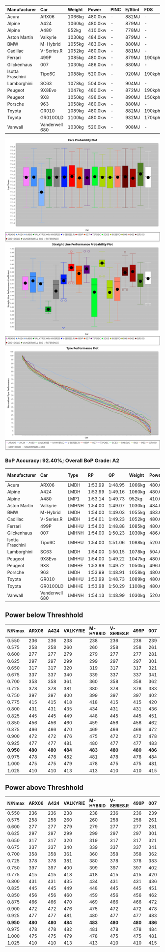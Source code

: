 | Manufacturer     | Car            | Weight | Power   | PINC    | E/Stint | FDS     |
|:-|:-|:-|:-|:-|:-|:-|
| Acura            | ARX06          | 1066kg | 480.0kw |    -    | 882MJ   |    -    |
| Alpine           | A424           | 1060kg | 480.0kw |    -    | 879MJ   |    -    |
| Alpine           | A480           | 952kg  | 410.0kw |    -    | 778MJ   |    -    |
| Aston Martin     | Valkyrie       | 1030kg | 484.0kw |    -    | 879MJ   |    -    |
| BMW              | M-Hybrid       | 1055kg | 483.0kw |    -    | 880MJ   |    -    |
| Cadillac         | V-Series.R     | 1052kg | 480.0kw |    -    | 881MJ   |    -    |
| Ferrari          | 499P           | 1085kg | 480.0kw |    -    | 879MJ   | 190kph  |
| Glickenhaus      | 007            | 1030kg | 486.0kw |    -    | 880MJ   |    -    |
| Isotta Fraschini | Tipo6C         | 1088kg | 520.0kw |    -    | 920MJ   | 190kph  |
| Lamborghini      | SC63           | 1078kg | 504.0kw |    -    | 904MJ   |    -    |
| Peugeot          | 9X8Evo         | 1047kg | 480.0kw |    -    | 872MJ   | 190kph  |
| Peugeot          | 9X8            | 1050kg | 496.0kw |    -    | 890MJ   | 150kph  |
| Porsche          | 963            | 1058kg | 480.0kw |    -    | 880MJ   |    -    |
| Toyota           | GR010          | 1089kg | 480.0kw |    -    | 882MJ   | 190kph  |
| Toyota           | GR010OLD       | 1100kg | 480.0kw |    -    | 932MJ   | 170kph  |
| Vanwall          | Vanderwell 680 | 1030kg | 520.0kw |    -    | 908MJ   |    -    |

![PACECHART](./IMG/AUTO.png)
![STRAIGHTLINEPERFORMANCECHART](./IMG/AUTO_sp.png)
![TYREPERFORMANCECHART](./IMG/AUTO_tw.png)

### BoP Accuracy: 92.40%; Overall BoP Grade: A2
| Manufacturer     | Car            | Type  | RP      | QP      | Weight | Power¹  | Threshhold | PINC    | Power²   | E/Stint | AVG Vmax  | FDS     | RDLC | L/Stint | BOP-Grade | Model Accuracy | Model Points | Match%  | SimDiff |
|:-|:-|:-|:-|:-|:-|:-|:-|:-|:-|:-|:-|:-|:-|:-|:-|:-|:-|:-|:-|
| Acura            | ARX06          | LMDH  | 1:53.99 | 1:48.95 | 1066kg | 480.0kw | 0.0kph     |    -    | 480.00kw |  882MJ  | 273.32kph |    -    | 1.01 | 29      | +A2       | 100.00%        | 996          | 91.89%  | -0.43   |
| Alpine           | A424           | LMDH  | 1:53.99 | 1:49.16 | 1060kg | 480.0kw | 0.0kph     |    -    | 480.00kw |  879MJ  | 274.46kph |    -    | 1.01 | 29      | ~A1       | 99.58%         | 1429         | 98.83%  | #       |
| Alpine           | A480           | LMP1  | 1:53.14 | 1:49.73 |  952kg | 410.0kw | 0.0kph     |    -    | 410.00kw |  778MJ  | 272.52kph |    -    | 0.98 | 27      | -D1       | 94.94%         | 1689         | 65.48%  | +0.55   |
| Aston Martin     | Valkyrie       | LMHNH | 1:54.00 | 1:49.07 | 1030kg | 484.0kw | 0.0kph     |    -    | 484.00kw |  879MJ  | 265.10kph |    -    | 1.06 | 29      | +C2       | 100.00%        | 247          | 73.96%  | #       |
| BMW              | M-Hybrid       | LMDH  | 1:54.00 | 1:49.03 | 1055kg | 483.0kw | 0.0kph     |    -    | 483.00kw |  880MJ  | 271.07kph |    -    | 1.02 | 29      | ~A1       | 99.97%         | 2912         | 100.00% | #       |
| Cadillac         | V-Series.R     | LMDH  | 1:54.01 | 1:49.23 | 1052kg | 480.0kw | 0.0kph     |    -    | 480.00kw |  881MJ  | 273.72kph |    -    | 1.02 | 29      | +A2       | 99.49%         | 5225         | 93.65%  | +1.28   |
| Ferrari          | 499P           | LMHHU | 1:54.00 | 1:48.88 | 1085kg | 480.0kw | 0.0kph     |    -    | 480.00kw |  879MJ  | 277.30kph | 190kph  | 1.02 | 29      | ~A1       | 100.00%        | 5378         | 100.00% | +1.19   |
| Glickenhaus      | 007            | LMHNH | 1:54.00 | 1:50.23 | 1030kg | 486.0kw | 0.0kph     |    -    | 486.00kw |  880MJ  | 279.33kph |    -    | 0.96 | 29      | ~A1       | 93.90%         | 2170         | 96.35%  | +0.07   |
| Isotta Fraschini | Tipo6C         | LMHHU | 1:54.00 | 1:51.06 | 1088kg | 520.0kw | 0.0kph     |    -    | 520.00kw |  920MJ  | 278.84kph | 190kph  | 1.02 | 29      | +B2       | 100.00%        | 132          | 80.19%  | #       |
| Lamborghini      | SC63           | LMDH  | 1:54.00 | 1:50.15 | 1078kg | 504.0kw | 0.0kph     |    -    | 504.00kw |  904MJ  | 271.67kph |    -    | 1.02 | 29      | ~A1       | 100.00%        | 784          | 99.18%  | -0.36   |
| Peugeot          | 9X8Evo         | LMHHU | 1:54.00 | 1:49.22 | 1047kg | 480.0kw | 0.0kph     |    -    | 480.00kw |  872MJ  | 281.25kph | 190kph  | 1.01 | 29      | ~A1       | 100.00%        | 1459         | 97.22%  | #       |
| Peugeot          | 9X8            | LMHHE | 1:53.99 | 1:49.72 | 1050kg | 496.0kw | 0.0kph     |    -    | 496.00kw |  890MJ  | 272.08kph | 150kph  | 1.03 | 29      | ~A1       | 99.18%         | 4817         | 96.75%  | +0.20   |
| Porsche          | 963            | LMDH  | 1:53.99 | 1:48.91 | 1058kg | 480.0kw | 0.0kph     |    -    | 480.00kw |  880MJ  | 271.29kph |    -    | 1.02 | 29      | ~A1       | 99.92%         | 14207        | 100.00% | +0.79   |
| Toyota           | GR010          | LMHHU | 1:53.99 | 1:48.73 | 1089kg | 480.0kw | 0.0kph     |    -    | 480.00kw |  882MJ  | 275.46kph | 190kph  | 1.00 | 29      | ~A1       | 99.86%         | 4280         | 100.00% | +0.74   |
| Toyota           | GR010OLD       | LMHHE | 1:53.98 | 1:50.29 | 1100kg | 480.0kw | 0.0kph     |    -    | 480.00kw |  932MJ  | 276.13kph | 170kph  | 0.99 | 29      | +B2       | 99.46%         | 925          | 84.90%  | #       |
| Vanwall          | Vanderwell 680 | LMHNH | 1:54.13 | 1:48.99 | 1030kg | 520.0kw | 0.0kph     |    -    | 520.00kw |  908MJ  | 279.76kph |    -    | 1.02 | 29      | ~A1       | 95.82%         | 642          | 100.00% | +0.75   |

## Power below Threshhold
| N/Nmax    | ARX06   | A424    | VALKYRIE | M-HYBRID | V-SERIES.R | 499P    | 007     | TIPO6C  | SC63    | 9X8EVO  | 9X8     | 963     | GR010   | GR010OLD | VANDERWELL 680 | ​     | RPM      | A480       |
|:-|:-|:-|:-|:-|:-|:-|:-|:-|:-|:-|:-|:-|:-|:-|:-|:-|:-|:-|
|  0.550    |  236    |  236    |  238     |  238     |  236       |  236    |  239    |  256    |  248    |  236    |  244    |  236    |  236    |  236     |  256           |  ​    |   --     |   -        |
|  0.575    |  258    |  258    |  260     |  260     |  258       |  258    |  261    |  279    |  271    |  258    |  267    |  258    |  258    |  258     |  279           |  ​    |   --     |   -        |
|  0.600    |  277    |  277    |  279     |  279     |  277       |  277    |  281    |  300    |  291    |  277    |  287    |  277    |  277    |  277     |  300           |  ​    |   --     |   -        |
|  0.625    |  297    |  297    |  299     |  299     |  297       |  297    |  301    |  322    |  312    |  297    |  307    |  297    |  297    |  297     |  322           |  ​    |   --     |   -        |
|  0.650    |  317    |  317    |  320     |  319     |  317       |  317    |  321    |  343    |  333    |  317    |  327    |  317    |  317    |  317     |  343           |  ​    |   --     |   -        |
|  0.675    |  337    |  337    |  340     |  339     |  337       |  337    |  341    |  365    |  354    |  337    |  348    |  337    |  337    |  337     |  365           |  ​    |   --     |   -        |
|  0.700    |  358    |  358    |  361     |  360     |  358       |  358    |  362    |  387    |  375    |  358    |  369    |  358    |  358    |  358     |  387           |  ​    |   --     |   -        |
|  0.725    |  378    |  378    |  381     |  380     |  378       |  378    |  383    |  409    |  396    |  378    |  390    |  378    |  378    |  378     |  409           |  ​    |   --     |   -        |
|  0.750    |  397    |  397    |  400     |  399     |  397       |  397    |  402    |  430    |  416    |  397    |  410    |  397    |  397    |  397     |  430           |  ​    |   --     |   -        |
|  0.775    |  415    |  415    |  418     |  418     |  415       |  415    |  420    |  449    |  435    |  415    |  429    |  415    |  415    |  415     |  449           |  ​    |  5000    |  -3213569  |
|  0.800    |  431    |  431    |  435     |  434     |  431       |  431    |  436    |  467    |  453    |  431    |  445    |  431    |  431    |  431     |  467           |  ​    |  5500    |  -3499979  |
|  0.825    |  445    |  445    |  449     |  448     |  445       |  445    |  451    |  482    |  468    |  445    |  460    |  445    |  445    |  445     |  482           |  ​    |  5999    |  -3800400  |
|  0.850    |  456    |  456    |  460     |  459     |  456       |  456    |  462    |  494    |  479    |  456    |  471    |  456    |  456    |  456     |  494           |  ​    |  6499    |  -4114832  |
|  0.875    |  466    |  466    |  470     |  469     |  466       |  466    |  472    |  505    |  489    |  466    |  481    |  466    |  466    |  466     |  505           |  ​    |  7000    |  -4443276  |
|  0.900    |  472    |  472    |  476     |  475     |  472       |  472    |  478    |  512    |  496    |  472    |  488    |  472    |  472    |  472     |  512           |  ​    |  7500    |  -4785730  |
|  0.925    |  477    |  477    |  481     |  480     |  477       |  477    |  483    |  517    |  501    |  477    |  493    |  477    |  477    |  477     |  517           |  ​    |  8000    |  407       |
| **0.950** | **480** | **480** | **484**  | **483**  | **480**    | **480** | **486** | **520** | **504** | **480** | **496** | **480** | **480** | **480**  | **520**        | **​** | **8499** | **410**    |
|  0.975    |  478    |  478    |  482     |  481     |  478       |  478    |  484    |  518    |  502    |  478    |  494    |  478    |  478    |  478     |  518           |  ​    |  9000    |  205       |
|  1.000    |  475    |  475    |  479     |  478     |  475       |  475    |  481    |  514    |  499    |  475    |  491    |  475    |  475    |  475     |  514           |  ​    |   --     |   -        |
|  1.025    |  410    |  410    |  413     |  413     |  410       |  410    |  415    |  444    |  430    |  410    |  424    |  410    |  410    |  410     |  444           |  ​    |   --     |   -        |

## Power above Threshhold
| N/Nmax    | ARX06   | A424    | VALKYRIE | M-HYBRID | V-SERIES.R | 499P    | 007     | TIPO6C  | SC63    | 9X8EVO  | 9X8     | 963     | GR010   | GR010OLD | VANDERWELL 680 | ​     | RPM      | A480       |
|:-|:-|:-|:-|:-|:-|:-|:-|:-|:-|:-|:-|:-|:-|:-|:-|:-|:-|:-|
|  0.550    |  236    |  236    |  238     |  238     |  236       |  236    |  239    |  256    |  248    |  236    |  244    |  236    |  236    |  236     |  256           |  ​    |   --     |   -        |
|  0.575    |  258    |  258    |  260     |  260     |  258       |  258    |  261    |  279    |  271    |  258    |  267    |  258    |  258    |  258     |  279           |  ​    |   --     |   -        |
|  0.600    |  277    |  277    |  279     |  279     |  277       |  277    |  281    |  300    |  291    |  277    |  287    |  277    |  277    |  277     |  300           |  ​    |   --     |   -        |
|  0.625    |  297    |  297    |  299     |  299     |  297       |  297    |  301    |  322    |  312    |  297    |  307    |  297    |  297    |  297     |  322           |  ​    |   --     |   -        |
|  0.650    |  317    |  317    |  320     |  319     |  317       |  317    |  321    |  343    |  333    |  317    |  327    |  317    |  317    |  317     |  343           |  ​    |   --     |   -        |
|  0.675    |  337    |  337    |  340     |  339     |  337       |  337    |  341    |  365    |  354    |  337    |  348    |  337    |  337    |  337     |  365           |  ​    |   --     |   -        |
|  0.700    |  358    |  358    |  361     |  360     |  358       |  358    |  362    |  387    |  375    |  358    |  369    |  358    |  358    |  358     |  387           |  ​    |   --     |   -        |
|  0.725    |  378    |  378    |  381     |  380     |  378       |  378    |  383    |  409    |  396    |  378    |  390    |  378    |  378    |  378     |  409           |  ​    |   --     |   -        |
|  0.750    |  397    |  397    |  400     |  399     |  397       |  397    |  402    |  430    |  416    |  397    |  410    |  397    |  397    |  397     |  430           |  ​    |   --     |   -        |
|  0.775    |  415    |  415    |  418     |  418     |  415       |  415    |  420    |  449    |  435    |  415    |  429    |  415    |  415    |  415     |  449           |  ​    |  5000    |  -3213569  |
|  0.800    |  431    |  431    |  435     |  434     |  431       |  431    |  436    |  467    |  453    |  431    |  445    |  431    |  431    |  431     |  467           |  ​    |  5500    |  -3499979  |
|  0.825    |  445    |  445    |  449     |  448     |  445       |  445    |  451    |  482    |  468    |  445    |  460    |  445    |  445    |  445     |  482           |  ​    |  5999    |  -3800400  |
|  0.850    |  456    |  456    |  460     |  459     |  456       |  456    |  462    |  494    |  479    |  456    |  471    |  456    |  456    |  456     |  494           |  ​    |  6499    |  -4114832  |
|  0.875    |  466    |  466    |  470     |  469     |  466       |  466    |  472    |  505    |  489    |  466    |  481    |  466    |  466    |  466     |  505           |  ​    |  7000    |  -4443276  |
|  0.900    |  472    |  472    |  476     |  475     |  472       |  472    |  478    |  512    |  496    |  472    |  488    |  472    |  472    |  472     |  512           |  ​    |  7500    |  -4785730  |
|  0.925    |  477    |  477    |  481     |  480     |  477       |  477    |  483    |  517    |  501    |  477    |  493    |  477    |  477    |  477     |  517           |  ​    |  8000    |  407       |
| **0.950** | **480** | **480** | **484**  | **483**  | **480**    | **480** | **486** | **520** | **504** | **480** | **496** | **480** | **480** | **480**  | **520**        | **​** | **8499** | **410**    |
|  0.975    |  478    |  478    |  482     |  481     |  478       |  478    |  484    |  518    |  502    |  478    |  494    |  478    |  478    |  478     |  518           |  ​    |  9000    |  205       |
|  1.000    |  475    |  475    |  479     |  478     |  475       |  475    |  481    |  514    |  499    |  475    |  491    |  475    |  475    |  475     |  514           |  ​    |   --     |   -        |
|  1.025    |  410    |  410    |  413     |  413     |  410       |  410    |  415    |  444    |  430    |  410    |  424    |  410    |  410    |  410     |  444           |  ​    |   --     |   -        |
